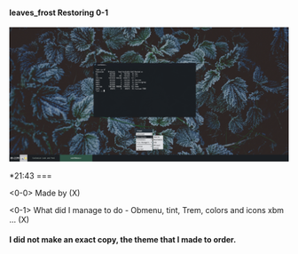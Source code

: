 #### leaves_frost Restoring 0-1
![leaves_frost](https://github.com/appath/MyThemes/blob/master/leaves_frost(Restoring0)/7_53.png)

*21:43 ===

<0-0> Made by (X)

<0-1> What did I manage to do - Obmenu, tint, Trem, colors and icons xbm ... (X)

#### I did not make an exact copy, the theme that I made to order.
